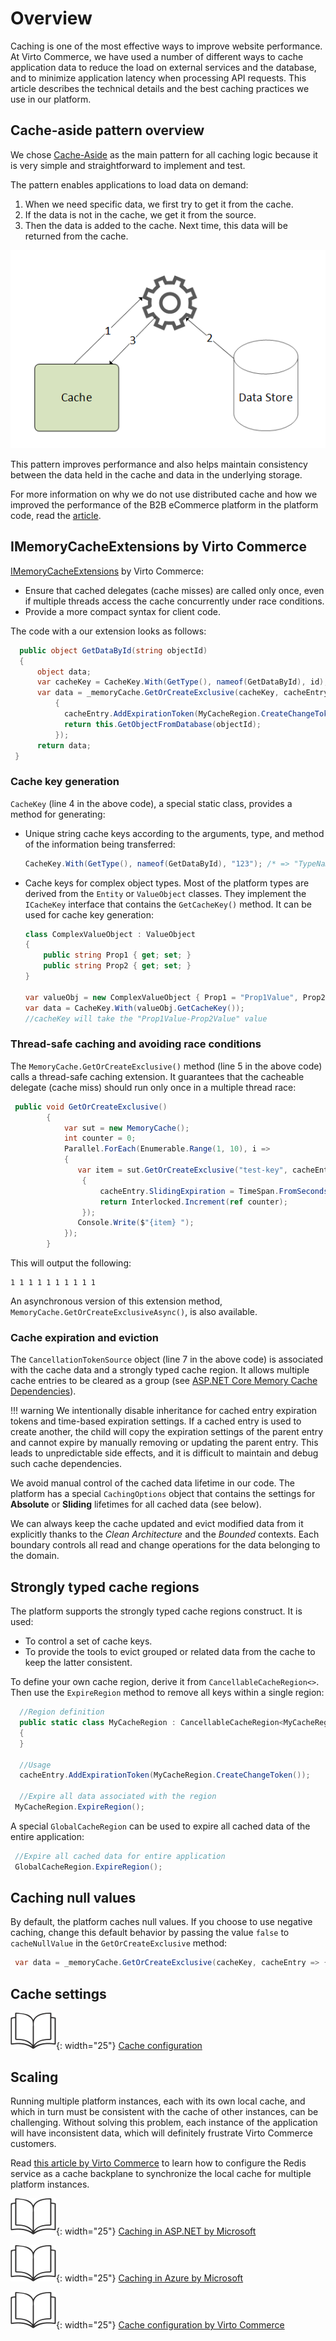 # Overview

Caching is one of the most effective ways to improve website performance. At Virto Commerce, we have used a number of different ways to cache application data to reduce the load on external services and the database, and to minimize application latency when processing API requests. This article describes the technical details and the best caching practices we use in our platform.

## Cache-aside pattern overview

We chose [Cache-Aside](https://docs.microsoft.com/en-us/azure/architecture/patterns/cache-aside) as the main pattern for all caching logic because it is very simple and straightforward to implement and test.  

The pattern enables applications to load data on demand:

1. When we need specific data, we first try to get it from the cache.
1. If the data is not in the cache, we get it from the source. 
1. Then the data is added to the cache. Next time, this data will be returned from the cache.

![Cache Aside pattern chart](media/01-cache-aside-pattern.png)

This pattern improves performance and also helps maintain consistency between the data held in the cache and data in the underlying storage.

For more information on why we do not use distributed cache and how we improved the performance of the B2B eCommerce platform in the platform code, read the [article](https://virtocommerce.medium.com/how-we-improved-the-performance-of-b2b-ecommerce-platform-by-data-caching-in-azure-cloud-71b27995066c).

## IMemoryCacheExtensions by Virto Commerce

[IMemoryCacheExtensions](https://github.com/VirtoCommerce/vc-platform/blob/master/src/VirtoCommerce.Platform.Core/Caching/MemoryCacheExtensions.cs) by Virto Commerce:

* Ensure that cached delegates (cache misses) are called only once, even if multiple threads access the cache concurrently under race conditions. 
* Provide a more compact syntax for client code.

The code with a our extension looks as follows:

``` csharp linenums="1" hl_lines="4 5 7"
  public object GetDataById(string objectId)
  {
      object data;
      var cacheKey = CacheKey.With(GetType(), nameof(GetDataById), id);
      var data = _memoryCache.GetOrCreateExclusive(cacheKey, cacheEntry =>
          {
            cacheEntry.AddExpirationToken(MyCacheRegion.CreateChangeToken()); 
            return this.GetObjectFromDatabase(objectId);
          });
      return data;
 }
```

### Cache key generation
`CacheKey` (line 4 in the above code), a special static class, provides a method for generating:

* Unique string cache keys according to the arguments, type, and method of the information being transferred:

    ``` csharp
    CacheKey.With(GetType(), nameof(GetDataById), "123"); /* => "TypeName:GetDataById-123" */
    ```

* Cache keys for complex object types. Most of the platform types are derived from the `Entity` or `ValueObject` classes. They implement the `ICacheKey` interface that contains the `GetCacheKey()` method. It can be used for cache key generation:

    ``` csharp
    class ComplexValueObject : ValueObject
    {
        public string Prop1 { get; set; }
        public string Prop2 { get; set; }
    }

    var valueObj = new ComplexValueObject { Prop1 = "Prop1Value", Prop2 = "Prop2Value" };
    var data = CacheKey.With(valueObj.GetCacheKey());
    //cacheKey will take the "Prop1Value-Prop2Value" value
    ```

### Thread-safe caching and avoiding race conditions
The `MemoryCache.GetOrCreateExclusive()` method (line 5 in the above code) calls a thread-safe caching extension. It guarantees that the cacheable delegate (cache miss) should run only once in a multiple thread race:

``` csharp 
 public void GetOrCreateExclusive()
        {
            var sut = new MemoryCache();
            int counter = 0;
            Parallel.ForEach(Enumerable.Range(1, 10), i =>
            {
               var item = sut.GetOrCreateExclusive("test-key", cacheEntry =>
                {
                    cacheEntry.SlidingExpiration = TimeSpan.FromSeconds(10);
                    return Interlocked.Increment(ref counter);
                });
               Console.Write($"{item} ");
            });
        }
```

This will output the following:

```
1 1 1 1 1 1 1 1 1 1
```

An asynchronous version of this extension method, `MemoryCache.GetOrCreateExclusiveAsync()`, is also available.

### Cache expiration and eviction

The `CancellationTokenSource` object (line 7 in the above code) is associated with the cache data and a strongly typed cache region. It allows multiple cache entries to be cleared as a group (see [ASP.NET Core Memory Cache Dependencies](https://docs.microsoft.com/en-us/aspnet/core/performance/caching/memory?view=aspnetcore-3.1#cache-dependencies)).

!!! warning
    We intentionally disable inheritance for cached entry expiration tokens and time-based expiration settings. If a cached entry is used to create another, the child will copy the expiration settings of the parent entry and cannot expire by manually removing or updating the parent entry. This leads to unpredictable side effects, and it is difficult to maintain and debug such cache dependencies.

We avoid manual control of the cached data lifetime in our code. The platform has a special `CachingOptions` object that contains the settings for **Absolute** or **Sliding** lifetimes for all cached data (see below).

We can always keep the cache updated and evict modified data from it explicitly thanks to the _Clean Architecture_ and the _Bounded_ contexts. Each boundary controls all read and change operations for the data belonging to the domain.

## Strongly typed cache regions

The platform supports the strongly typed cache regions construct. It is used:

* To control a set of cache keys. 
* To provide the tools to evict grouped or related data from the cache to keep the latter consistent. 

To define your own cache region, derive it from `CancellableCacheRegion<>`. Then use the `ExpireRegion` method to remove all keys within a single region:

``` csharp
  //Region definition
  public static class MyCacheRegion : CancellableCacheRegion<MyCacheRegion>
  {    
  }

  //Usage
  cacheEntry.AddExpirationToken(MyCacheRegion.CreateChangeToken()); 

  //Expire all data associated with the region
 MyCacheRegion.ExpireRegion();
```

A special `GlobalCacheRegion` can be used to expire all cached data of the entire application:

``` csharp
 //Expire all cached data for entire application
 GlobalCacheRegion.ExpireRegion();
```

## Caching null values

By default, the platform caches null values. If you choose to use negative caching, change this default behavior by passing the value `false` to `cacheNullValue` in the `GetOrCreateExclusive` method:

``` csharp
 var data = _memoryCache.GetOrCreateExclusive(cacheKey, cacheEntry => {}, cacheNullValue: false);
```

## Cache settings

![Readmore](media/readmore.png){: width="25"} [Cache configuration](02-cache-configuration.md)

## Scaling

Running multiple platform instances, each with its own local cache, and which in turn must be consistent with the cache of other instances, can be challenging. Without solving this problem, each instance of the application will have inconsistent data, which will definitely frustrate Virto Commerce customers.

Read [this article by Virto Commerce](https://docs.virtocommerce.org/techniques/how-scale-out-platform-on-azure/) to learn how to configure the Redis service as a cache backplane to synchronize the local cache for multiple platform instances.

![Readmore](media/readmore.png){: width="25"} [Caching in ASP.NET by Microsoft](https://docs.microsoft.com/en-us/aspnet/core/performance/caching/memory?view=aspnetcore-6.0)
    
![Readmore](media/readmore.png){: width="25"} [Caching in Azure by Microsoft](https://docs.microsoft.com/en-us/azure/architecture/patterns/cache-aside)
    
![Readmore](media/readmore.png){: width="25"} [Cache configuration by Virto Commerce](02-cache-configuration.md)
